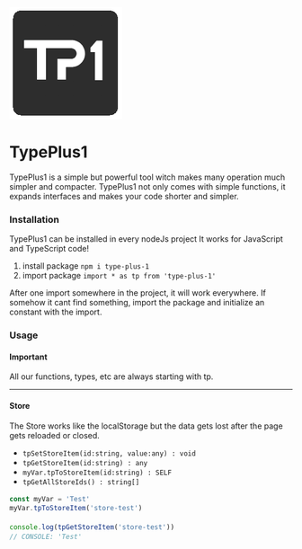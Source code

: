 ![TypePlus1_logo.png](src/TP1_logo.png)
# TypePlus1

TypePlus1 is a simple but powerful tool witch makes many operation
much simpler and compacter. TypePlus1 not only comes with simple
functions, it expands interfaces and makes your code shorter
and simpler.

### Installation
TypePlus1 can be installed in every nodeJs project
It works for JavaScript and TypeScript code!
 
1. install package `npm i type-plus-1`
2. import package `import * as tp from 'type-plus-1'`

After one import somewhere in the project, it will work
everywhere. If somehow it cant find something, import
the package and initialize an constant with the import.


### Usage

#### Important

All our functions, types, etc are always starting with tp.

---

#### Store
The Store works like the localStorage but the data gets
lost after the page gets reloaded or closed.

* `tpSetStoreItem(id:string, value:any) : void`
* `tpGetStoreItem(id:string) : any`
* `myVar.tpToStoreItem(id:string) : SELF`
* `tpGetAllStoreIds() : string[]`

```javascript
const myVar = 'Test'
myVar.tpToStoreItem('store-test')

console.log(tpGetStoreItem('store-test'))
// CONSOLE: 'Test'
```


